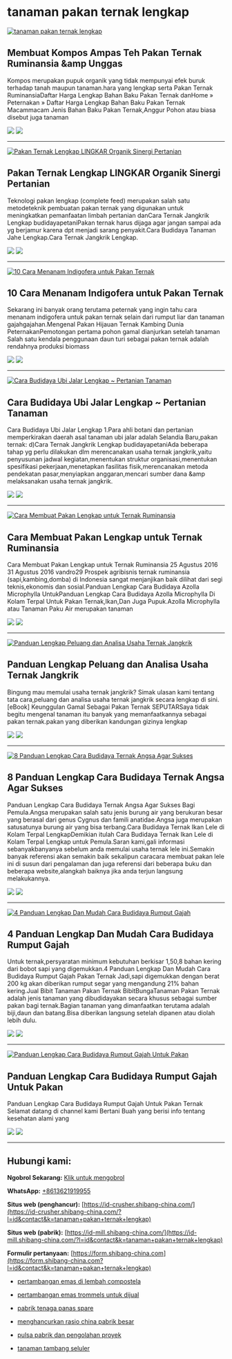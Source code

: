 # tanaman pakan ternak lengkap

<a href="https://swt.shibang-china.com/?l=id&img&k=tanaman+pakan+ternak+lengkap" target="_blank">![tanaman pakan ternak lengkap](http://static.shibang-china.com/all-800x300/376.jpg)</a>

## Membuat Kompos Ampas Teh Pakan Ternak Ruminansia &amp Unggas
Kompos merupakan pupuk organik yang tidak mempunyai efek buruk terhadap tanah maupun tanaman.hara yang lengkap serta Pakan Ternak RuminansiaDaftar Harga Lengkap Bahan Baku Pakan Ternak danHome » Peternakan » Daftar Harga Lengkap Bahan Baku Pakan Ternak Macammacam Jenis Bahan Baku Pakan Ternak,Anggur Pohon atau biasa disebut juga tanaman


<a href="https://whatsapp.shibangsoft.com/WhatsApp.php" target="_blank" title="WhatsApp">![](http://static.shibang-china.com/icon/whatsapp.png)</a> <a href="https://swt.shibang-china.com/?l=id&icon&k=tanaman+pakan+ternak+lengkap" target="_blank">![](http://static.shibang-china.com/icon/chat-id.png)</a>

---

<a href="https://swt.shibang-china.com/?l=id&img&k=tanaman+pakan+ternak+lengkap" target="_blank">![Pakan Ternak Lengkap LINGKAR Organik Sinergi Pertanian](http://static.shibang-china.com/all-800x300/881.jpg)</a>

## Pakan Ternak Lengkap LINGKAR Organik Sinergi Pertanian
Teknologi pakan lengkap (complete feed) merupakan salah satu metodeteknik pembuatan pakan ternak yang digunakan untuk meningkatkan pemanfaatan limbah pertanian danCara Ternak Jangkrik Lengkap budidayapetaniPakan ternak harus dijaga agar jangan sampai ada yg berjamur karena dpt menjadi sarang penyakit.Cara Budidaya Tanaman Jahe Lengkap.Cara Ternak Jangkrik Lengkap.


<a href="https://whatsapp.shibangsoft.com/WhatsApp.php" target="_blank" title="WhatsApp">![](http://static.shibang-china.com/icon/whatsapp.png)</a> <a href="https://swt.shibang-china.com/?l=id&icon&k=tanaman+pakan+ternak+lengkap" target="_blank">![](http://static.shibang-china.com/icon/chat-id.png)</a>

---

<a href="https://swt.shibang-china.com/?l=id&img&k=tanaman+pakan+ternak+lengkap" target="_blank">![10 Cara Menanam Indigofera untuk Pakan Ternak](http://static.shibang-china.com/all-800x300/679.jpg)</a>

## 10 Cara Menanam Indigofera untuk Pakan Ternak
Sekarang ini banyak orang terutama peternak yang ingin tahu cara menanam indigofera untuk pakan ternak selain dari rumput liar dan tanaman gajahgajahan.Mengenal Pakan Hijauan Ternak Kambing Dunia PeternakanPemotongan pertama pohon gamal dianjurkan setelah tanaman Salah satu kendala penggunaan daun turi sebagai pakan ternak adalah rendahnya produksi biomass


<a href="https://whatsapp.shibangsoft.com/WhatsApp.php" target="_blank" title="WhatsApp">![](http://static.shibang-china.com/icon/whatsapp.png)</a> <a href="https://swt.shibang-china.com/?l=id&icon&k=tanaman+pakan+ternak+lengkap" target="_blank">![](http://static.shibang-china.com/icon/chat-id.png)</a>

---

<a href="https://swt.shibang-china.com/?l=id&img&k=tanaman+pakan+ternak+lengkap" target="_blank">![Cara Budidaya Ubi Jalar Lengkap ~ Pertanian Tanaman](http://static.shibang-china.com/all-800x300/848.jpg)</a>

## Cara Budidaya Ubi Jalar Lengkap ~ Pertanian Tanaman
Cara Budidaya Ubi Jalar Lengkap 1.Para ahli botani dan pertanian memperkirakan daerah asal tanaman ubi jalar adalah Selandia Baru,pakan ternak: d)Cara Ternak Jangkrik Lengkap budidayapetaniAda beberapa tahap yg perlu dilakukan dlm merencanakan usaha ternak jangkrik,yaitu penyusunan jadwal kegiatan,menentukan struktur organisasi,menentukan spesifikasi pekerjaan,menetapkan fasilitas fisik,merencanakan metoda pendekatan pasar,menyiapkan anggaran,mencari sumber dana &amp melaksanakan usaha ternak jangkrik.


<a href="https://whatsapp.shibangsoft.com/WhatsApp.php" target="_blank" title="WhatsApp">![](http://static.shibang-china.com/icon/whatsapp.png)</a> <a href="https://swt.shibang-china.com/?l=id&icon&k=tanaman+pakan+ternak+lengkap" target="_blank">![](http://static.shibang-china.com/icon/chat-id.png)</a>

---

<a href="https://swt.shibang-china.com/?l=id&img&k=tanaman+pakan+ternak+lengkap" target="_blank">![Cara Membuat Pakan Lengkap untuk Ternak Ruminansia](http://static.shibang-china.com/all-800x300/1215.jpg)</a>

## Cara Membuat Pakan Lengkap untuk Ternak Ruminansia
Cara Membuat Pakan Lengkap untuk Ternak Ruminansia 25 Agustus 2016 31 Agustus 2016 vandro29 Prospek agribisnis ternak ruminansia (sapi,kambing,domba) di Indonesia sangat menjanjikan baik dilihat dari segi teknis,ekonomis dan sosial.Panduan Lengkap Cara Budidaya Azolla Microphylla UntukPanduan Lengkap Cara Budidaya Azolla Microphylla Di Kolam Terpal Untuk Pakan Ternak,Ikan,Dan Juga Pupuk.Azolla Microphylla atau Tanaman Paku Air merupakan tanaman


<a href="https://whatsapp.shibangsoft.com/WhatsApp.php" target="_blank" title="WhatsApp">![](http://static.shibang-china.com/icon/whatsapp.png)</a> <a href="https://swt.shibang-china.com/?l=id&icon&k=tanaman+pakan+ternak+lengkap" target="_blank">![](http://static.shibang-china.com/icon/chat-id.png)</a>

---

<a href="https://swt.shibang-china.com/?l=id&img&k=tanaman+pakan+ternak+lengkap" target="_blank">![Panduan Lengkap Peluang dan Analisa Usaha Ternak Jangkrik](http://static.shibang-china.com/all-800x300/902.jpg)</a>

## Panduan Lengkap Peluang dan Analisa Usaha Ternak Jangkrik
Bingung mau memulai usaha ternak jangkrik? Simak ulasan kami tentang tata cara,peluang dan analisa usaha ternak jangkrik secara lengkap di sini.[eBook] Keunggulan Gamal Sebagai Pakan Ternak SEPUTARSaya tidak begitu mengenal tanaman itu banyak yang memanfaatkannya sebagai pakan ternak.pakan yang diberikan kandungan gizinya lengkap


<a href="https://whatsapp.shibangsoft.com/WhatsApp.php" target="_blank" title="WhatsApp">![](http://static.shibang-china.com/icon/whatsapp.png)</a> <a href="https://swt.shibang-china.com/?l=id&icon&k=tanaman+pakan+ternak+lengkap" target="_blank">![](http://static.shibang-china.com/icon/chat-id.png)</a>

---

<a href="https://swt.shibang-china.com/?l=id&img&k=tanaman+pakan+ternak+lengkap" target="_blank">![8 Panduan Lengkap Cara Budidaya Ternak Angsa Agar Sukses](http://static.shibang-china.com/all-800x300/463.jpg)</a>

## 8 Panduan Lengkap Cara Budidaya Ternak Angsa Agar Sukses
Panduan Lengkap Cara Budidaya Ternak Angsa Agar Sukses Bagi Pemula.Angsa merupakan salah satu jenis burung air yang berukuran besar yang berasal dari genus Cygnus dan famili anatidae.Angsa juga merupakan satusatunya burung air yang bisa terbang.Cara Budidaya Ternak Ikan Lele di Kolam Terpal LengkapDemikian itulah Cara Budidaya Ternak Ikan Lele di Kolam Terpal Lengkap untuk Pemula.Saran kami,gali informasi sebanyakbanyanya sebelum anda memulai usaha ternak lele ini.Semakin banyak referensi akan semakin baik sekalipun caracara membuat pakan lele ini di susun dari pengalaman dan juga referensi dari beberapa buku dan beberapa website,alangkah baiknya jika anda terjun langsung melakukannya.


<a href="https://whatsapp.shibangsoft.com/WhatsApp.php" target="_blank" title="WhatsApp">![](http://static.shibang-china.com/icon/whatsapp.png)</a> <a href="https://swt.shibang-china.com/?l=id&icon&k=tanaman+pakan+ternak+lengkap" target="_blank">![](http://static.shibang-china.com/icon/chat-id.png)</a>

---

<a href="https://swt.shibang-china.com/?l=id&img&k=tanaman+pakan+ternak+lengkap" target="_blank">![4 Panduan Lengkap Dan Mudah Cara Budidaya Rumput Gajah](http://static.shibang-china.com/all-800x300/1269.jpg)</a>

## 4 Panduan Lengkap Dan Mudah Cara Budidaya Rumput Gajah
Untuk ternak,persyaratan minimum kebutuhan berkisar 1,50,8 bahan kering dari bobot sapi yang digemukkan.4 Panduan Lengkap Dan Mudah Cara Budidaya Rumput Gajah Pakan Ternak Jadi,sapi digemukkan dengan berat 200 kg akan diberikan rumput segar yang mengandung 21% bahan kering.Jual Bibit Tanaman Pakan Ternak BibitBungaTanaman Pakan Ternak adalah jenis tanaman yang dibudidayakan secara khusus sebagai sumber pakan bagi ternak.Bagian tanaman yang dimanfaatkan terutama adalah biji,daun dan batang.Bisa diberikan langsung setelah dipanen atau diolah lebih dulu.


<a href="https://whatsapp.shibangsoft.com/WhatsApp.php" target="_blank" title="WhatsApp">![](http://static.shibang-china.com/icon/whatsapp.png)</a> <a href="https://swt.shibang-china.com/?l=id&icon&k=tanaman+pakan+ternak+lengkap" target="_blank">![](http://static.shibang-china.com/icon/chat-id.png)</a>

---

<a href="https://swt.shibang-china.com/?l=id&img&k=tanaman+pakan+ternak+lengkap" target="_blank">![Panduan Lengkap Cara Budidaya Rumput Gajah Untuk Pakan](http://static.shibang-china.com/all-800x300/721.jpg)</a>

## Panduan Lengkap Cara Budidaya Rumput Gajah Untuk Pakan
Panduan Lengkap Cara Budidaya Rumput Gajah Untuk Pakan Ternak Selamat datang di channel kami Bertani Buah yang berisi info tentang kesehatan alami yang

<a href="https://whatsapp.shibangsoft.com/WhatsApp.php" target="_blank" title="WhatsApp">![](http://static.shibang-china.com/icon/whatsapp.png)</a> <a href="https://swt.shibang-china.com/?l=id&icon&k=tanaman+pakan+ternak+lengkap" target="_blank">![](http://static.shibang-china.com/icon/chat-id.png)</a>

---
## Hubungi kami:

**Ngobrol Sekarang:** [Klik untuk mengobrol](https://swt.shibang-china.com?l=id&contact&k=tanaman+pakan+ternak+lengkap)

**WhatsApp:**  [+8613621919955](https://whatsapp.shibangsoft.com/WhatsApp.php)

**Situs web (penghancur):** [https://id-crusher.shibang-china.com/](https://id-crusher.shibang-china.com/?l=id&contact&k=tanaman+pakan+ternak+lengkap)

**Situs web (pabrik):** [https://id-mill.shibang-china.com/](https://id-mill.shibang-china.com/?l=id&contact&k=tanaman+pakan+ternak+lengkap)

**Formulir pertanyaan:** [https://form.shibang-china.com](https://form.shibang-china.com?l=id&contact&k=tanaman+pakan+ternak+lengkap)

* [pertambangan emas di lembah compostela](../38/pertambangan%20emas%20di%20lembah%20compostela.md)

* [pertambangan emas trommels untuk dijual](../35/pertambangan%20emas%20trommels%20untuk%20dijual.md)

* [pabrik tenaga panas spare](../32/pabrik%20tenaga%20panas%20spare.md)

* [menghancurkan rasio china pabrik besar](../33/menghancurkan%20rasio%20china%20pabrik%20besar.md)

* [pulsa pabrik dan pengolahan proyek](../36/pulsa%20pabrik%20dan%20pengolahan%20proyek.md)

* [tanaman tambang seluler](../40/tanaman%20tambang%20seluler.md)